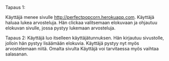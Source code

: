 Tapaus 1:

Käyttäjä menee sivulle http://perfectpopcorn.herokuapp.com. Käyttäjä haluaa lukea arvosteluja. Hän clickaa valitsemaan elokuvaan ja ohjautuu elokuvan sivulle, jossa pystyy lukemaan arvosteluja.

Tapaus 2:
Käyttäjä luo itselleen käyttäjätunnuksen. Hän kirjautuu sivustolle, jolloin hän pystyy 
lisäämään elokuvia. Käyttäjä pystyy nyt myös arvostelemaan niitä. Omalta sivulta Käyttäjä voi tarvitaessa myös vaihtaa salasanan.